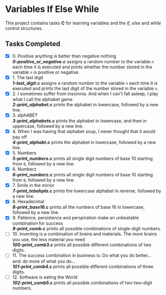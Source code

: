 # Variables If Else While

This project contains tasks __C__ for learning variables and the _if_, _else_ and _while_ control structures.

## Tasks Completed

+ [x] 0\. Positive anything is better than negative nothing<br/>_**0-positive_or_negative.c**_ assigns a random number to the variable `n` each time it is executed and prints whether the number stored in the variable `n` is positive or negative.
+ [x] 1\. The last digit<br/>_**1-last_digit.c**_ assigns a random number to the variable `n` each time it is executed and prints the last digit of the number stored in the variable `n`.
+ [x] 2\. I sometimes suffer from insomnia. And when I can't fall asleep, I play what I call the alphabet game<br/>_**2-print_alphabet.c**_ prints the alphabet in lowercase, followed by a new line.
+ [x] 3\. alphABET<br/>_**3-print_alphabets.c**_ prints the alphabet in lowercase, and then in uppercase, followed by a new line.
+ [x] 4\. When I was having that alphabet soup, I never thought that it would pay off<br/>_**4-print_alphabt.c**_ prints the alphabet in lowercase, followed by a new line.
+ [x] 5\. Numbers<br/>_**5-print_numbers.c**_ prints all single digit numbers of base 10 starting from `0`, followed by a new line.
+ [x] 6\. Numberz<br/>_**6-print_numberz.c**_ prints all single digit numbers of base 10 starting from `0`, followed by a new line.
+ [x] 7\. Smile in the mirror<br/>_**7-print_tebahpla.c**_ prints the lowercase alphabet in reverse, followed by a new line.
+ [x] 8\. Hexadecimal<br/>_**8-print_base16.c**_ prints all the numbers of base 16 in lowercase, followed by a new line.
+ [x] 9\. Patience, persistence and perspiration make an unbeatable combination for success<br/>_**9-print_comb.c**_ prints all possible combinations of single-digit numbers.
+ [ ] 10\. Inventing is a combination of brains and materials. The more brains you use, the less material you need<br/>_**100-print_comb3.c**_ prints all possible different combinations of two digits.
+ [ ] 11\. The success combination in business is: Do what you do better... and: do more of what you do...<br/>_**101-print_comb4.c**_ prints all possible different combinations of three digits.
+ [ ] 12\. Software is eating the World<br/>_**102-print_comb5.c**_ prints all possible combinations of two two-digit numbers.

